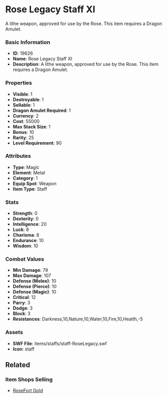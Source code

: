# Rose Legacy Staff XI

A lithe weapon, approved for use by the Rose. This item requires a Dragon Amulet.

### Basic Information

- **ID**: 19626
- **Name**: Rose Legacy Staff XI
- **Description**: A lithe weapon, approved for use by the Rose. This item requires a Dragon Amulet.

### Properties

- **Visible**: 1
- **Destroyable**: 1
- **Sellable**: 1
- **Dragon Amulet Required**: 1
- **Currency**: 2
- **Cost**: 55000
- **Max Stack Size**: 1
- **Bonus**: 10
- **Rarity**: 25
- **Level Requirement**: 90

### Attributes

- **Type**: Magic
- **Element**: Metal
- **Category**: 1
- **Equip Spot**: Weapon
- **Item Type**: Staff

### Stats

- **Strength**: 0
- **Dexterity**: 0
- **Intelligence**: 20
- **Luck**: 8
- **Charisma**: 8
- **Endurance**: 10
- **Wisdom**: 10

### Combat Values

- **Min Damage**: 79
- **Max Damage**: 107
- **Defense (Melee)**: 10
- **Defense (Pierce)**: 10
- **Defense (Magic)**: 10
- **Critical**: 12
- **Parry**: 3
- **Dodge**: 3
- **Block**: 3
- **Resistances**: Darkness,10,Nature,10,Water,10,Fire,10,Health,-5

### Assets

- **SWF File**: items/staffs/staff-RoseLegacy.swf
- **Icon**: staff

## Related

### Item Shops Selling

- [RoseFort Gold](../item-shops/305-rosefort-gold.md)


